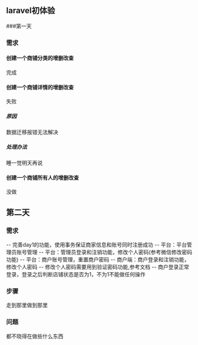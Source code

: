 ## laravel初体验
###第一天
### 需求
#### 创建一个商铺分类的增删改查
完成
#### 创建一个商铺详情的增删改查
失败
##### 原因
数据迁移报错无法解决
##### 处理办法
睡一觉明天再说
#### 创建一个商铺所有人的增删改查
没做
## 第二天
### 需求
-- 完善day1的功能，使用事务保证商家信息和账号同时注册成功
-- 平台：平台管理员账号管理
-- 平台：管理员登录和注销功能，修改个人密码(参考微信修改密码功能)
-- 平台：商户账号管理，重置商户密码
-- 商户端：商户登录和注销功能，修改个人密码
-- 修改个人密码需要用到验证密码功能,参考文档
-- 商户登录正常登录，登录之后判断店铺状态是否为1，不为1不能做任何操作
### 步骤
走到那里做到那里
### 问题
都不晓得在做些什么东西   
